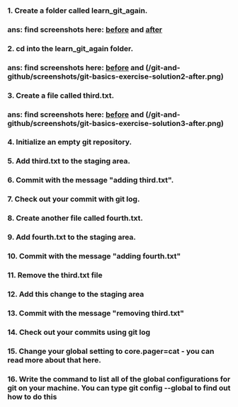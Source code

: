 ### 1. Create a folder called learn_git_again.
### ans: find screenshots here: [before](/git-and-github/screenshots/git-basics-exercise-solution1-before.png) and [after](/git-and-github/screenshots/git-basics-exercise-solution1-after.png)

### 2. cd into the learn_git_again folder.
### ans: find screenshots here: [before](/git-and-github/screenshots/git-basics-exercise-solution2-before.png) and (/git-and-github/screenshots/git-basics-exercise-solution2-after.png) 

### 3. Create a file called third.txt.
### ans: find screenshots here: [before](/git-and-github/screenshots/git-basics-exercise-solution3-before.png) and (/git-and-github/screenshots/git-basics-exercise-solution3-after.png) 

### 4. Initialize an empty git repository.


### 5. Add third.txt to the staging area.
### 6. Commit with the message "adding third.txt".
### 7. Check out your commit with git log.
### 8. Create another file called fourth.txt.
### 9. Add fourth.txt to the staging area.
### 10. Commit with the message "adding fourth.txt"
### 11. Remove the third.txt file
### 12. Add this change to the staging area
### 13. Commit with the message "removing third.txt"
### 14. Check out your commits using git log
### 15. Change your global setting to core.pager=cat - you can read more about that here.
### 16. Write the command to list all of the global configurations for git on your machine. You can type git config --global to find out how to do this
